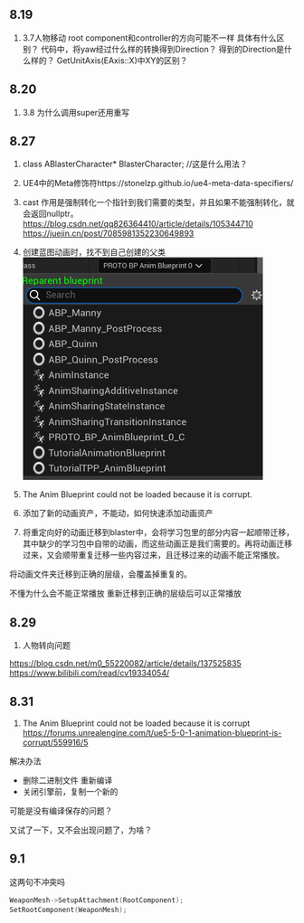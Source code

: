 ## 8.19
1. 3.7人物移动
root component和controller的方向可能不一样
具体有什么区别？
代码中，将yaw经过什么样的转换得到Direction？
得到的Direction是什么样的？
GetUnitAxis(EAxis::X)中XY的区别？



## 8.20

1. 3.8 为什么调用super还用重写


## 8.27

1. class ABlasterCharacter* BlasterCharacter; //这是什么用法？

2. UE4中的Meta修饰符https://stonelzp.github.io/ue4-meta-data-specifiers/

3. cast
   作用是强制转化一个指针到我们需要的类型，并且如果不能强制转化，就会返回nullptr。
   https://blog.csdn.net/qq826364410/article/details/105344710
   https://juejin.cn/post/7085981352230649893

4. 创建蓝图动画时，找不到自己创建的父类
   ![alt text](assets/问题/image.png)


5. The Anim Blueprint could not be loaded because it is corrupt.

6. 添加了新的动画资产，不能动，如何快速添加动画资产

7. 将重定向好的动画迁移到blaster中，会将学习包里的部分内容一起顺带迁移，其中缺少的学习包中自带的动画，而这些动画正是我们需要的。再将动画迁移过来，又会顺带重复迁移一些内容过来，且迁移过来的动画不能正常播放。

将动画文件夹迁移到正确的层级，会覆盖掉重复的。

不懂为什么会不能正常播放
重新迁移到正确的层级后可以正常播放


## 8.29

1. 人物转向问题

https://blog.csdn.net/m0_55220082/article/details/137525835
https://www.bilibili.com/read/cv19334054/




## 8.31

1. The Anim Blueprint could not be loaded because it is corrupt
https://forums.unrealengine.com/t/ue5-5-0-1-animation-blueprint-is-corrupt/559916/5

解决办法
* 删除二进制文件 重新编译
* 关闭引擎前，复制一个新的

可能是没有编译保存的问题？

又试了一下，又不会出现问题了，为啥？



## 9.1

这两句不冲突吗
```cpp
WeaponMesh->SetupAttachment(RootComponent);
SetRootComponent(WeaponMesh);
```